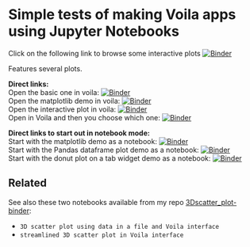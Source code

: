 # Simple tests of making Voila apps using Jupyter Notebooks
Click on the following link to browse some interactive plots
[![Binder](https://mybinder.org/badge_logo.svg)](https://mybinder.org/v2/gh/fomightez/communication_voila/master?urlpath=voila%2Ftree%2Fscripts)

Features several plots.

**Direct links:**   
Open the basic one in voila: [![Binder](https://mybinder.org/badge_logo.svg)](https://mybinder.org/v2/gh/fomightez/communication_voila/master?urlpath=voila%2Frender%2Fscripts%2Fbasics.ipynb)  
Open the matplotlib demo in voila: [![Binder](https://mybinder.org/badge_logo.svg)](https://mybinder.org/v2/gh/fomightez/communication_voila/master?urlpath=voila%2Frender%2Fscripts%2Fvoila_and_matplotlib.ipynb)  
Open the interactive plot in voila:  [![Binder](https://mybinder.org/badge_logo.svg)](https://mybinder.org/v2/gh/fomightez/communication_voila/master?urlpath=voila%2Frender%2Fscripts%2Ftestv.ipynb)  
Open in Voila and then you choose which one: [![Binder](https://mybinder.org/badge_logo.svg)](https://mybinder.org/v2/gh/fomightez/communication_voila/master?urlpath=voila%2Ftree%2Fscripts) 


**Direct links to start out in notebook mode:**  
Start with the matplotlib demo as a notebook: [![Binder](https://mybinder.org/badge_logo.svg)](https://mybinder.org/v2/gh/fomightez/communication_voila/master?filepath=scripts%2Fvoila_and_matplotlib.ipynb)  
Start with the Pandas dataframe plot demo as a notebook: [![Binder](https://mybinder.org/badge_logo.svg)](https://mybinder.org/v2/gh/fomightez/communication_voila/master?filepath=scripts%2Fbasics.ipynb)  
Start with the donut plot on a tab widget demo as a notebook: [![Binder](https://mybinder.org/badge_logo.svg)](https://mybinder.org/v2/gh/fomightez/communication_voila/master?filepath=scripts%2FDonut%20plot%20on%20a%20widget%20tab.ipynb)



## Related

See also these two notebooks available from my repo [3Dscatter_plot-binder](https://github.com/fomightez/3Dscatter_plot-binder):
- `3D scatter plot using data in a file and Voila interface`
- `streamlined 3D scatter plot in Voila interface`
